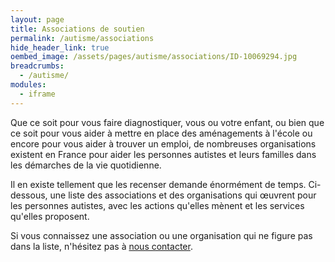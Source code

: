 ```yaml
---
layout: page
title: Associations de soutien
permalink: /autisme/associations
hide_header_link: true
oembed_image: /assets/pages/autisme/associations/ID-10069294.jpg
breadcrumbs:
  - /autisme/
modules:
  - iframe
---
```


<amp-img class="left" width="250" height="250" src="{{ site.amp_img_cache_url }}/assets/pages/autisme/associations/ID-10069294.jpg" alt="ID-10069294.jpg"></amp-img>


Que ce soit pour vous faire diagnostiquer, vous ou votre enfant, ou bien que ce soit pour vous aider à mettre en place des aménagements à l'école
ou encore pour vous aider à trouver un emploi, de nombreuses organisations existent en France pour aider les personnes autistes 
et leurs familles dans les démarches de la vie quotidienne.

Il en existe tellement que les recenser demande énormément de temps.
Ci-dessous, une liste des associations et des organisations qui œuvrent pour les personnes autistes, avec les actions qu'elles mènent et les services qu'elles 
proposent.

Si vous connaissez une association ou une organisation qui ne figure pas dans la liste, n'hésitez pas à [nous contacter](#/a-propos#nous-contacter).


<div class="center">
 <amp-iframe width="800" height="700" sandbox="allow-scripts allow-top-navigation" src="{{ site.url }}/html/organisations.html" scrolling="no">
  <amp-img layout="fill" src="{{ site.amp_img_cache_url }}/html/organisations.png" placeholder></amp-img>
 </amp-iframe>
</div>

